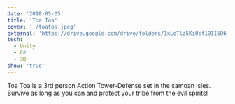 ```yaml
---
date: '2018-05-05'
title: 'Toa Toa'
cover: './toatoa.jpeg'
external: 'https://drive.google.com/drive/folders/1xLoTlz5Ki0sf191I6Q6lDKtL8tggEUfb?usp=sharing'
tech:
  - Unity
  - C#
  - 3D
show: 'true'
---
```


Toa Toa is a 3rd person Action Tower-Defense set in the samoan isles. Survive as long as you can and protect your tribe from the evil spirits!
